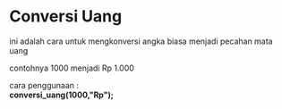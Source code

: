 # Conversi Uang
ini adalah cara untuk mengkonversi angka biasa menjadi pecahan mata uang

contohnya 1000 menjadi Rp 1.000

cara penggunaan :<br/>
<b>conversi_uang(1000,"Rp");</b>

